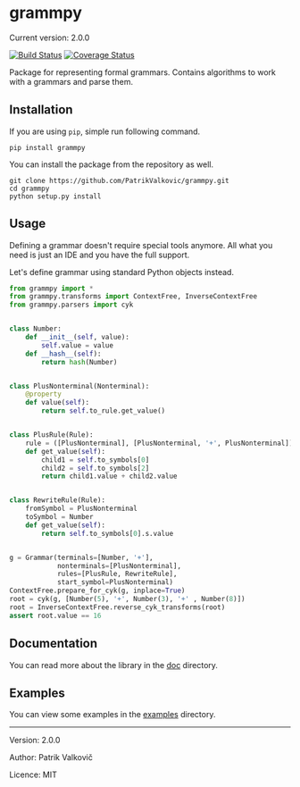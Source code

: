 # grammpy

Current version: 2.0.0

[![Build Status](https://www.travis-ci.com/PatrikValkovic/grammpy.svg?branch=master)](https://www.travis-ci.com/PatrikValkovic/grammpy)
[![Coverage Status](https://coveralls.io/repos/github/PatrikValkovic/grammpy/badge.svg?branch=master)](https://coveralls.io/github/PatrikValkovic/grammpy?branch=master)

Package for representing formal grammars.
Contains algorithms to work with a grammars and parse them.

## Installation

If you are using `pip`, simple run following command.
```
pip install grammpy
```

You can install the package from the repository as well.
```
git clone https://github.com/PatrikValkovic/grammpy.git
cd grammpy
python setup.py install
```

## Usage

Defining a grammar doesn't require special tools anymore.
All what you need is just an IDE and you have the full support.

Let's define grammar using standard Python objects instead.

```python
from grammpy import *
from grammpy.transforms import ContextFree, InverseContextFree
from grammpy.parsers import cyk


class Number:
    def __init__(self, value):
        self.value = value
    def __hash__(self):
        return hash(Number)


class PlusNonterminal(Nonterminal):
    @property
    def value(self):
        return self.to_rule.get_value()


class PlusRule(Rule):
    rule = ([PlusNonterminal], [PlusNonterminal, '+', PlusNonterminal])
    def get_value(self):
        child1 = self.to_symbols[0]
        child2 = self.to_symbols[2]
        return child1.value + child2.value


class RewriteRule(Rule):
    fromSymbol = PlusNonterminal
    toSymbol = Number
    def get_value(self):
        return self.to_symbols[0].s.value


g = Grammar(terminals=[Number, '+'],
            nonterminals=[PlusNonterminal],
            rules=[PlusRule, RewriteRule],
            start_symbol=PlusNonterminal)
ContextFree.prepare_for_cyk(g, inplace=True)
root = cyk(g, [Number(5), '+', Number(3), '+' , Number(8)])
root = InverseContextFree.reverse_cyk_transforms(root)
assert root.value == 16
```

## Documentation

You can read more about the library in the [doc](doc) directory.

## Examples

You can view some examples in the [examples](examples) directory.

-----

Version: 2.0.0

Author: Patrik Valkovič

Licence: MIT
